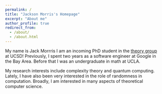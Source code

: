```yaml
---
permalink: /
title: "Jackson Morris's Homepage"
excerpt: "About me"
author_profile: true
redirect_from: 
  - /about/
  - /about.html
---
```

     
My name is Jack Morrris I am an incoming PhD student in the [theory group](https://cstheory.ucsd.edu/home.html) at UCSD! Previously, I spent two years as a software engineer at Google in the Bay Area. Before that I was an undergraduate in math at UCLA.

My research interests include complexity theory and quantum computing. Lately, I have also been very interested in the role of randomness in computation. Broadly, I am interested in many aspects of theoretical computer science.
